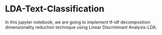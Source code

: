 # LDA-Text-Classification
In this jupyter notebook, we are going to implement tf-idf decomposition dimensionality reduction technique using Linear Discriminant Analysis-LDA.
